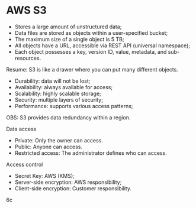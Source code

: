 # AWS S3

- Stores a large amount of unstructured data;
- Data files are stored as objects within a user-specified bucket;
- The maximum size of a single object is 5 TB;
- All objects have a URL, accessible via REST API (universal namespace);
- Each object possesses a key, version ID, value, metadata, and sub-resources.

Resume: S3 is like a drawer where you can put many different objects.


- Durability: data will not be lost;
- Availability: always available for access;
- Scalability: highly scalable storage;
- Security: multiple layers of security;
- Performance: supports various access patterns;

OBS: S3 provides data redundancy within a region.


Data access

- Private: Only the owner can access.
- Public: Anyone can access.
- Restricted access: The administrator defines who can access.


Access control

- Secret Key: AWS (KMS);
- Server-side encryption: AWS responsibility;
- Client-side encryption: Customer responsibility.

6c
